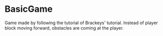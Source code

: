 # BasicGame
Game made by following the tutorial of Brackeys' tutorial. Instead of player block moving forward, obstacles are coming at the player.
